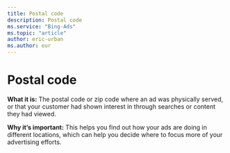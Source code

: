 ```yaml
---
title: Postal code
description: Postal code
ms.service: "Bing-Ads"
ms.topic: "article"
author: eric-urban
ms.author: eur
---
```


# Postal code

**What it is:**    The postal code or zip code where an ad was physically served, or that your customer had shown interest in through searches or content they had viewed.

**Why it’s important:**    This helps you find out how your ads are doing in different locations, which can help you decide where to focus more of your advertising efforts.


